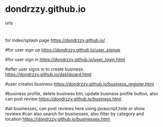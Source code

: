 # dondrzzy.github.io
urls
#
for index/splash page 
https://dondrzzy.github.io/  

#for user sign up
https://dondrzzy.github.io/user_signup 

#for user sign in
https://dondrzzy.github.io/user_login.html 

#after user signs in to create business
https://dondrzzy.github.io/dashboard.html 

#user creates business
https://dondrzzy.github.io/business_register.html 

#business profile, delete business btn, update business profile button, also can post review
https://dondrzzy.github.io/business.html 

#all businesses, can post reviews here using javascript,hide or show  reviews
#can also search for businesses, also filter by category and location
https://dondrzzy.github.io/businesses.html

